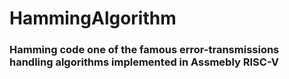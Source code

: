 ﻿# HammingAlgorithm


### Hamming code one of the famous error-transmissions handling algorithms implemented in Assmebly RISC-V
